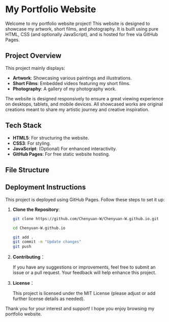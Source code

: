 # My Portfolio Website

Welcome to my portfolio website project! This website is designed to showcase my artwork, short films, and photography. It is built using pure HTML, CSS (and optionally JavaScript), and is hosted for free via GitHub Pages.

## Project Overview

This project mainly displays:
- **Artwork**: Showcasing various paintings and illustrations.
- **Short Films**: Embedded videos featuring my short films.
- **Photography**: A gallery of my photography work.

The website is designed responsively to ensure a great viewing experience on desktops, tablets, and mobile devices. All showcased works are original creations meant to share my artistic journey and creative inspiration.

## Tech Stack

- **HTML5**: For structuring the website.
- **CSS3**: For styling.
- **JavaScript**: (Optional) For enhanced interactivity.
- **GitHub Pages**: For free static website hosting.

## File Structure

## Deployment Instructions

This project is deployed using GitHub Pages. Follow these steps to set it up:

1. **Clone the Repository**:
   ```bash
   git clone https://github.com/Chenyuan-W/Chenyuan-W.github.io.git
   
   cd Chenyuan-W.github.io
   
   git add .
   git commit -m "Update changes"
   git push

2. **Contributing**：

   If you have any suggestions or improvements, feel free to submit an issue or a pull request. Your feedback will help enhance this project.

3. **License**：

   This project is licensed under the MIT License (please adjust or add further license details as needed).

Thank you for your interest and support! I hope you enjoy browsing my portfolio website.
